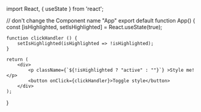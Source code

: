 import React, { useState } from 'react';

// don't change the Component name "App"
export default function App() {
    const [isHighlighted, setIsHighlighted] = React.useState(true);
    
    function clickHandler () {
        setIsHighlighted(isHighlighted => !isHighlighted);
    }
    
    return (
        <div>
            <p className={`${!isHighlighted ? "active" : ""}`} >Style me!</p>
            <button onClick={clickHandler}>Toggle style</button>
        </div>
    );
}
